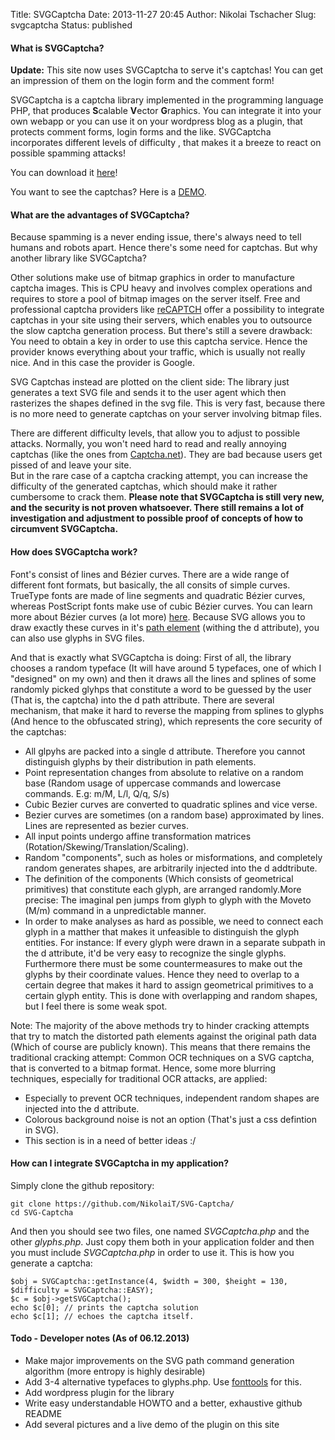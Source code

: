 Title: SVGCaptcha
Date: 2013-11-27 20:45
Author: Nikolai Tschacher
Slug: svgcaptcha
Status: published

#### What is SVGCaptcha?

**Update:** This site now uses SVGCaptcha to serve it's captchas! You
can get an impression of them on the login form and the comment form!

SVGCaptcha is a captcha library implemented in the programming language
PHP, that produces **S**calable **V**ector **G**raphics. You can
integrate it into your own webapp or you can use it on your wordpress
blog as a plugin, that protects comment forms, login forms and the like.
SVGCaptcha incorporates different levels of difficulty , that makes it a
breeze to react on possible spamming attacks!

You can download it
[here](https://github.com/NikolaiT/SVG-Captcha/blob/master/SVGCaptcha.php)!

You want to see the captchas? Here is a
[DEMO](http://demo.incolumitas.com/SVG-Captcha/demo/demo.html).

#### What are the advantages of SVGCaptcha?

Because spamming is a never ending issue, there's always need to tell
humans and robots apart. Hence there's some need for captchas. But why
another library like SVGCaptcha?

Other solutions make use of bitmap graphics in order to manufacture
captcha images. This is CPU heavy and involves complex operations and
requires to store a pool of bitmap images on the server itself. Free and
professional captcha providers like
[reCAPTCH](http://www.captcha.net/ "captcha") offer a possibility to
integrate captchas in your site using their servers, which enables you
to outsource the slow captcha generation process. But there's still a
severe drawback: You need to obtain a key in order to use this captcha
service. Hence the provider knows everything about your traffic, which
is usually not really nice. And in this case the provider is Google.

SVG Captchas instead are plotted on the client side: The library just
generates a text SVG file and sends it to the user agent which then
rasterizes the shapes defined in the svg file. This is very fast,
because there is no more need to generate captchas on your server
involving bitmap files.

There are different difficulty levels, that allow you to adjust to
possible attacks. Normally, you won't need hard to read and really
annoying captchas (like the ones from
[Captcha.net](http://captcha.net "captcha")). They are bad because users
get pissed of and leave your site.  
But in the rare case of a captcha cracking attempt, you can increase
the difficulty of the generated captchas, which should make it rather
cumbersome to crack them. **Please note that SVGCaptcha is still very
new, and the security is not proven whatsoever. There still remains a
lot of investigation and adjustment to possible proof of concepts of how
to circumvent SVGCaptcha.**

#### How does SVGCaptcha work?

Font's consist of lines and Bézier curves. There are a wide range of
different font formats, but basically, the all consits of simple curves.
TrueType fonts are made of line segments and quadratic Bézier curves,
whereas PostScript fonts make use of cubic Bézier curves. You can learn
more about Bézier curves (a lot more)
[here](http://pomax.github.io/bezierinfo/ "bezier info"). Because SVG
allows you to draw exactly these curves in it's [path
element](http://www.w3.org/TR/SVG/paths.html) (withing the d attribute),
you can also use glyphs in SVG files.

And that is exactly what SVGCaptcha is doing: First of all, the library
chooses a random typeface (It will have around 5 typefaces, one of which
I "designed" on my own) and then it draws all the lines and splines of
some randomly picked glyhps that constitute a word to be guessed by the
user (That is, the captcha) into the d path attribute. There are several
mechanism, that make it hard to reverse the mapping from splines to
glyphs (And hence to the obfuscated string), which represents the core
security of the captchas:

-   All glpyhs are packed into a single d attribute. Therefore you
    cannot distinguish glyphs by their distribution in path elements.
-   Point representation changes from absolute to relative on a random
    base (Random usage of uppercase commands and lowercase commands.
    E.g: m/M, L/l, Q/q, S/s)
-   Cubic Bezier curves are converted to quadratic splines and vice
    verse.
-   Bezier curves are sometimes (on a random base) approximated by
    lines. Lines are represented as bezier curves.
-   All input points undergo affine transformation matrices
    (Rotation/Skewing/Translation/Scaling).
-   Random "components", such as holes or misformations, and completely
    random generates shapes, are arbitrarily injected into the d
    addtribute.
-   The definition of the components (Which consists of geometrical
    primitives) that constitute each glyph, are arranged randomly.More
    precise: The imaginal pen jumps from glyph to glyph with the Moveto
    (M/m) command in a unpredictable manner.
-   In order to make analyses as hard as possible, we need to connect
    each glyph in a matther that makes it unfeasible to distinguish the
    glyph entities. For instance: If every glyph were drawn in a
    separate subpath in the d attribute, it'd be very easy to recognize
    the single glyphs. Furthermore there must be some countermeasures to
    make out the glyphs by their coordinate values. Hence they need to
    overlap to a certain degree that makes it hard to assign geometrical
    primitives to a certain glyph entity. This is done with overlapping
    and random shapes, but I feel there is some weak spot.

Note: The majority of the above methods try to hinder cracking attempts
that try to match the distorted path elements against the original path
data (Which of course are publicly known). This means that there remains
the traditional cracking attempt: Common OCR techniques on a SVG
captcha, that is converted to a bitmap format. Hence, some more blurring
techniques, especially for traditional OCR attacks, are applied:

-   Especially to prevent OCR techniques, independent random shapes are
    injected into the d attribute.
-   Colorous background noise is not an option (That's just a css
    defintion in SVG).
-   This section is in a need of better ideas :/

#### How can I integrate SVGCaptcha in my application?

Simply clone the github repository:

    git clone https://github.com/NikolaiT/SVG-Captcha/
    cd SVG-Captcha

And then you should see two files, one named *SVGCaptcha.php* and the
other *glyphs.php*. Just copy them both in your application folder and
then you must include *SVGCaptcha.php* in order to use it. This is how
you generate a captcha:

    $obj = SVGCaptcha::getInstance(4, $width = 300, $height = 130, $difficulty = SVGCaptcha::EASY);
    $c = $obj->getSVGCaptcha();
    echo $c[0]; // prints the captcha solution
    echo $c[1]; // echoes the captcha itself.

#### Todo - Developer notes (As of 06.12.2013)

-   Make major improvements on the SVG path command generation algorithm
    (more entropy is highly desirable)
-   Add 3-4 alternative typefaces to glyphs.php. Use
    [fonttools](http://sourceforge.net/projects/fonttools/) for this.
-   Add wordpress plugin for the library
-   Write easy understandable HOWTO and a better, exhaustive github
    README
-   Add several pictures and a live demo of the plugin on this site

